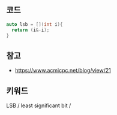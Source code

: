 ## 코드
```cpp
auto lsb = [](int i){
  return (i&-i);
}
```

## 참고
* https://www.acmicpc.net/blog/view/21

## 키워드
LSB / least significant bit /
